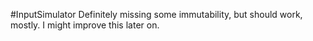 #InputSimulator
Definitely missing some immutability, but should work, mostly.
I might improve this later on.
